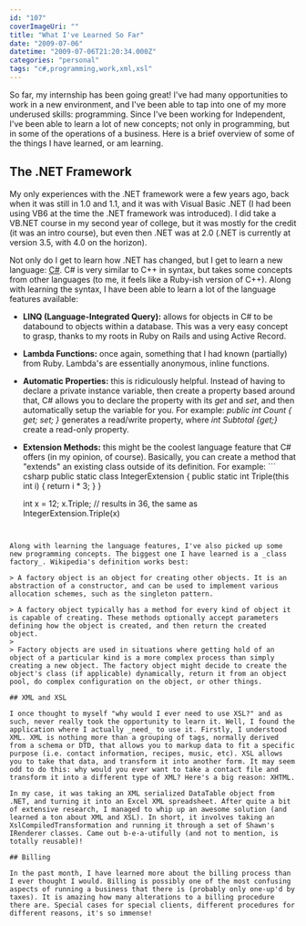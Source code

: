 ```yaml
---
id: "107"
coverImageUri: ""
title: "What I've Learned So Far"
date: "2009-07-06"
datetime: "2009-07-06T21:20:34.000Z"
categories: "personal"
tags: "c#,programming,work,xml,xsl"
---
```


So far, my internship has been going great! I've had many opportunities to work in a new environment, and I've been able to tap into one of my more underused skills: programming. Since I've been working for Independent, I've been able to learn a lot of new concepts; not only in programming, but in some of the operations of a business. Here is a brief overview of some of the things I have learned, or am learning.

## The .NET Framework

My only experiences with the .NET framework were a few years ago, back when it was still in 1.0 and 1.1, and it was with Visual Basic .NET (I had been using VB6 at the time the .NET framework was introduced). I did take a VB.NET course in my second year of college, but it was mostly for the credit (it was an intro course), but even then .NET was at 2.0 (.NET is currently at version 3.5, with 4.0 on the horizon).

Not only do I get to learn how .NET has changed, but I get to learn a new language: [C#](http://en.wikipedia.org/wiki/C_Sharp_(programming_language) "C# (Wikipedia)"). C# is very similar to C++ in syntax, but takes some concepts from other languages (to me, it feels like a Ruby-ish version of C++). Along with learning the syntax, I have been able to learn a lot of the language features available:

- **LINQ (Language-Integrated Query):** allows for objects in C# to be databound to objects within a database. This was a very easy concept to grasp, thanks to my roots in Ruby on Rails and using Active Record.
- **Lambda Functions:** once again, something that I had known (partially) from Ruby. Lambda's are essentially anonymous, inline functions.
- **Automatic Properties:** this is ridiculously helpful. Instead of having to declare a private instance variable, then create a property based around that, C# allows you to declare the property with its _get_ and _set_, and then automatically setup the variable for you. For example: _public int Count { get; set; }_ generates a read/write property, where _int Subtotal {get;}_ create a read-only property.
- **Extension Methods:** this might be the coolest language feature that C# offers (in my opinion, of course). Basically, you can create a method that "extends" an existing class outside of its definition. For example: ``` csharp
public static class IntegerExtension { public static int Triple(this int i) { return i \* 3; } }
    
    int x = 12; x.Triple; // results in 36, the same as IntegerExtension.Triple(x)
```
    

Along with learning the language features, I've also picked up some new programming concepts. The biggest one I have learned is a _class factory_. Wikipedia's definition works best:

> A factory object is an object for creating other objects. It is an abstraction of a constructor, and can be used to implement various allocation schemes, such as the singleton pattern.

> A factory object typically has a method for every kind of object it is capable of creating. These methods optionally accept parameters defining how the object is created, and then return the created object.
> 
> Factory objects are used in situations where getting hold of an object of a particular kind is a more complex process than simply creating a new object. The factory object might decide to create the object's class (if applicable) dynamically, return it from an object pool, do complex configuration on the object, or other things.

## XML and XSL

I once thought to myself "why would I ever need to use XSL?" and as such, never really took the opportunity to learn it. Well, I found the application where I actually _need_ to use it. Firstly, I understood XML. XML is nothing more than a grouping of tags, normally derived from a schema or DTD, that allows you to markup data to fit a specific purpose (i.e. contact information, recipes, music, etc). XSL allows you to take that data, and transform it into another form. It may seem odd to do this: why would you ever want to take a contact file and transform it into a different type of XML? Here's a big reason: XHTML.

In my case, it was taking an XML serialized DataTable object from .NET, and turning it into an Excel XML spreadsheet. After quite a bit of extensive research, I managed to whip up an awesome solution (and learned a ton about XML and XSL). In short, it involves taking an XslCompiledTransformation and running it through a set of Shawn's IRenderer classes. Came out b-e-a-utifully (and not to mention, is totally reusable)!

## Billing

In the past month, I have learned more about the billing process than I ever thought I would. Billing is possibly one of the most confusing aspects of running a business that there is (probably only one-up'd by taxes). It is amazing how many alterations to a billing procedure there are. Special cases for special clients, different procedures for different reasons, it's so immense!
